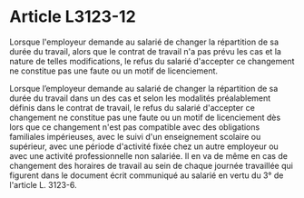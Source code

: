 # Article L3123-12

Lorsque l'employeur demande au salarié de changer la répartition de sa durée du travail, alors que le contrat de travail n'a pas prévu les cas et la nature de telles modifications, le refus du salarié d'accepter ce changement ne constitue pas une faute ou un motif de licenciement.

Lorsque l’employeur demande au salarié de changer la répartition de sa durée du travail dans un des cas et selon les modalités préalablement définis dans le contrat de travail, le refus du salarié d'accepter ce changement ne constitue pas une faute ou un motif de licenciement dès lors que ce changement n'est pas compatible avec des obligations familiales impérieuses, avec le suivi d'un enseignement scolaire ou supérieur, avec une période d'activité fixée chez un autre employeur ou avec une activité professionnelle non salariée. Il en va de même en cas de changement des horaires de travail au sein de chaque journée travaillée qui figurent dans le document écrit communiqué au salarié en vertu du 3° de l'article L. 3123-6.
